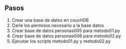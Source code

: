 ## Pasos

1. Crear una base de datos en couchDB
2. Darle los permisos necesario a la base datos
3. Crear base de datos personas005 para metodo01.py
4. Crear base de datos personas006 para metodo02.py
5. Ejecutar los scripts metodo01.py y metodo02.py
